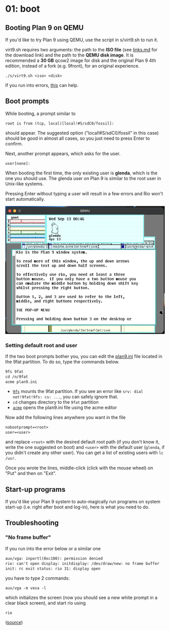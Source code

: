 # 01: boot

## Booting Plan 9 on QEMU

If you'd like to try Plan 9 using QEMU, use the script in s/virt9.sh to run it.

virt9.sh requires two arguments: the path to the **ISO file** (see [links.md](links.md) for the download link) and the path to the **QEMU disk image**. It is recommended a **30 GB** qcow2 image for disk and the original Plan 9 4th edition, instead of a fork (e.g. 9front), for an original experience.

```
./s/virt9.sh <iso> <disk>
```

If you run into errors, [this](http://fqa.9front.org/fqa3.html#3.3.1) can help.

## Boot prompts

While booting, a prompt similar to

```
root is from (tcp, local)[local!#S/sdC0/fossil]:
```

should appear. The suggested option ("local!#S/sdC0/fossil" in this case) should be good in almost all cases, so you just need to press Enter to confirm.

Next, another prompt appears, which asks for the user.

```
user[none]:
```

When booting the first time, the only existing user is **glenda**, which is the one you should use. The glenda user on Plan 9 is similar to the root user in Unix-like systems.

Pressing Enter without typing a user will result in a few errors and Rio won't start automatically.

![welcome screen](img/welcome_glenda.png)

### Setting default root and user

If the two boot prompts bother you, you can edit the [plan9.ini](https://p9f.org/magic/man2html/8/plan9.ini) file located in the 9fat partition. To do so, type the commands below.

```
9fs 9fat
cd /n/9fat
acme plan9.ini
```

- [`9fs`](https://p9f.org/magic/man2html/4/srv) mounts the 9fat partition. If you see an error like `srv: dial net!9fat!9fs: cs: ...`, you can safely ignore that.
- `cd` changes directory to the `9fat` partition
- [`acme`](https://p9f.org/magic/man2html/1/acme) opens the plan9.ini file using the acme editor

Now add the following lines anywhere you want in the file

```
nobootprompt=<root>
user=<user>
```

and replace `<root>` with the desired default root path (if you don't know it, write the one suggested on boot) and `<user>` with the default user (`glenda`, if you didn't create any other user). You can get a list of existing users with `lc /usr`.

Once you wrote the lines, middle-click (click with the mouse wheel) on "Put" and then on "Exit".

## Start-up programs

If you'd like your Plan 9 system to auto-magically run programs on system start-up (i.e. right after boot and log-in), here is what you need to do.



## Troubleshooting

### "No frame buffer"

If you run into the error below or a similar one

```
aux/vga: inportl(0xc100): permission denied
rio: can't open display: initdisplay: /dev/draw/new: no frame buffer
init: rc exit status: rio 31: display open
```

you have to type 2 commands:

```
aux/vga -m vesa -l
```

which initializes the screen (now you should see a new white prompt in a clear black screen), and start rio using

```
rio
```

([source](https://syndamia.com/tutorials/fix-no-frame-buffer-plan9/))
